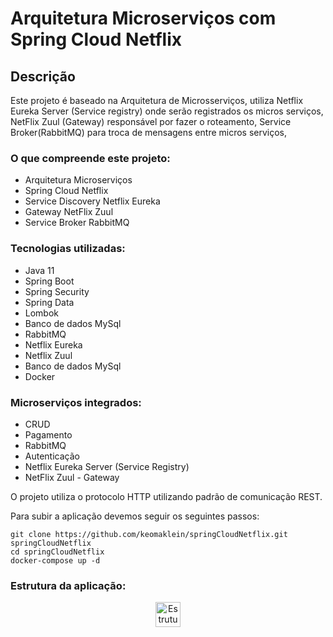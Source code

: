 # Arquitetura Microserviços com Spring Cloud Netflix

## Descrição

Este projeto é baseado na Arquitetura de Microsserviços, utiliza Netflix Eureka Server (Service registry) onde serão registrados os micros serviços, NetFlix Zuul (Gateway) responsável por fazer o roteamento, Service Broker(RabbitMQ) para troca de mensagens entre micros serviços,

### O que compreende este projeto:
- Arquitetura Microserviços
- Spring Cloud Netflix
- Service Discovery Netflix Eureka
- Gateway NetFlix Zuul
- Service Broker RabbitMQ
  
### Tecnologias utilizadas:
- Java 11
- Spring Boot
- Spring Security
- Spring Data
- Lombok
- Banco de dados MySql
- RabbitMQ
- Netflix Eureka
- Netflix Zuul
- Banco de dados MySql
- Docker

### Microserviços integrados:
- CRUD
- Pagamento
- RabbitMQ
- Autenticação
- Netflix Eureka Server (Service Registry)
- NetFlix Zuul - Gateway

O projeto utiliza o protocolo HTTP utilizando padrão de comunicação REST.

Para subir a aplicação devemos seguir os seguintes passos:
 ```console
git clone https://github.com/keomaklein/springCloudNetflix.git springCloudNetflix
cd springCloudNetflix
docker-compose up -d
 ```

 ### Estrutura da aplicação:
<p align="center">	
	<img title="Estrutura da aplicação" alt="Estrutura da aplicação" 
    src="https://https://github.com/keomaklein/springCloudNetflix/blob/master/assets/estrutura.png" width="40" height="40" />
</p>